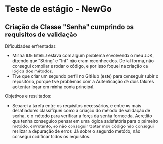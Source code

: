 <div>
<h1>Teste de estágio - NewGo</h1>
<h2>Criação de Classe "Senha" cumprindo os requisitos de validação</h2>
</div>

Dificuldades enfrentadas:
- Minha IDE IntelliJ estava com algum problema envolvendo o meu JDK, dizendo que "String" e "Int" não eram reconhecidos. De tal forma, não consegui compilar e rodar o código, e por isso foquei na criação da lógica dos métodos.
- Tive que criar um segundo perfil no GitHub (este) para conseguir subir o repositório, porque tive problemas com a Autenticação de dois fatores ao tentar logar em minha conta principal.

Objetivos e resultados:
- Separei a tarefa entre os requisitos necessários, e entre os mais desafiadores classifiquei como a criação do método de validação de senha, e o método para verificar a força da senha fornecida. Acredito que tenha conseguido pensar em uma lógica satisfatória para o primeiro metódo, entretanto, ao não conseguir testar meu código não consegui realizar a depuração de erros. Já sobre o segundo metódo, não consegui codificar todos os requisitos.

